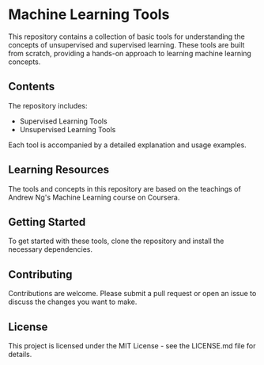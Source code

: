 # Machine Learning Tools

This repository contains a collection of basic tools for understanding the concepts of unsupervised and supervised learning. These tools are built from scratch, providing a hands-on approach to learning machine learning concepts.

## Contents

The repository includes:

- Supervised Learning Tools
- Unsupervised Learning Tools

Each tool is accompanied by a detailed explanation and usage examples.

## Learning Resources

The tools and concepts in this repository are based on the teachings of Andrew Ng's Machine Learning course on Coursera.

## Getting Started

To get started with these tools, clone the repository and install the necessary dependencies.

## Contributing

Contributions are welcome. Please submit a pull request or open an issue to discuss the changes you want to make.

## License

This project is licensed under the MIT License - see the LICENSE.md file for details.